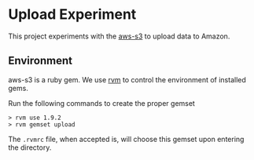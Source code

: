 Upload Experiment
=================

This project experiments with the
[aws-s3](https://github.com/marcel/aws-s3 "marcel/aws-s3 project on GitHub")
to upload data to Amazon.

Environment
-----------

aws-s3 is a ruby gem. We use
[rvm](https://rvm.io// "rvm homepage")
to control the environment of installed gems.

Run the following commands to create the proper gemset

    > rvm use 1.9.2
    > rvm gemset upload

The `.rvmrc` file, when accepted is, will choose this gemset upon
entering the directory.
